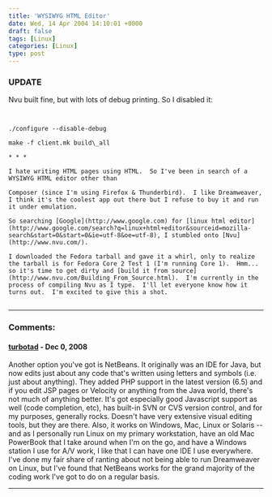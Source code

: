 ```yaml
---
title: 'WYSIWYG HTML Editor'
date: Wed, 14 Apr 2004 14:10:01 +0000
draft: false
tags: [Linux]
categories: [Linux]
type: post
---
```


### UPDATE

Nvu built fine, but with lots of debug printing. So I disabled it:

```


./configure --disable-debug

make -f client.mk build\_all

* * *

I hate writing HTML pages using HTML.  So I've been in search of a WYSIWYG HTML editor other than

Composer (since I'm using Firefox & Thunderbird).  I like Dreamweaver, I think it's the coolest app out there but I refuse to buy it and run it under emulation.

So searching [Google](http://www.google.com) for [linux html editor](http://www.google.com/search?q=linux+html+editor&sourceid=mozilla-search&start=0&start=0&ie=utf-8&oe=utf-8), I stumbled onto [Nvu](http://www.nvu.com/).

I downloaded the Fedora tarball and gave it a whirl, only to realize the tarball is for Fedora Core 2 Test 1 (I'm running Core 1).  Hmm... so it's time to get dirty and [build it from source](http://www.nvu.com/Building_From_Source.html).  I'm currently in the process of compiling Nvu as I type.  I'll let everyone know how it turns out.  I'm excited to give this a shot.


```
---
### Comments:
#### [turbotad](http://jetteroheller.wordpress.com/ "tadr@scientology.net") - <time datetime="2008-12-28 16:07:07">Dec 0, 2008</time>

Another option you've got is NetBeans. It originally was an IDE for Java, but now edits just about any code that's written using letters and symbols (i.e. just about anything). They added PHP support in the latest version (6.5) and if you edit JSP pages or Velocity or anything from the Java world, there's not much of anything better. It's got especially good Javascript support as well (code completion, etc), has built-in SVN or CVS version control, and for my purposes, generally rocks. Doesn't have very extensive visual editing tools, but they are there. Also, it works on Windows, Mac, Linux or Solaris -- and as I personally run Linux on my primary workstation, have an old Mac PowerBook that I take around when I'm on the go, and have a Windows station I use for A/V work, I like that I can have one IDE I use everywhere. I've done my fair share of ranting about not being able to run Dreamweaver on Linux, but I've found that NetBeans works for the grand majority of the coding work I've got to do on a regular basis.
<hr />
